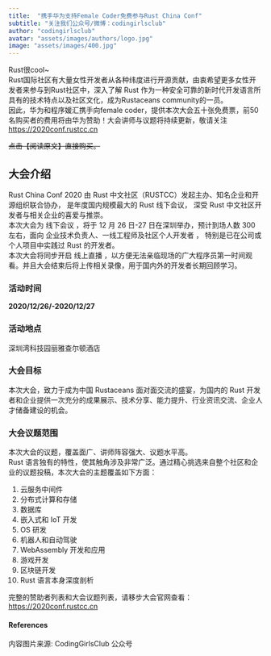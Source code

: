 ```yaml
---
title:  "携手华为支持Female Coder免费参与Rust China Conf"
subtitle: "关注我们公众号/微博：codingirlsclub"
author: "codingirlsclub"
avatar: "assets/images/authors/logo.jpg"
image: "assets/images/400.jpg"
---
```


Rust很cool~  
Rust国际社区有大量女性开发者从各种纬度进行开源贡献，由衷希望更多女性开发者来参与到Rust社区中，深入了解 Rust 作为一种安全可靠的新时代开发语言所具有的技术特点以及社区文化，成为Rustaceans community的一员。  
因此，华为和程序媛汇携手向female coder，提供本次大会五十张免费票，前50名购买者的费用将由华为赞助！大会讲师与议题将持续更新，敬请关注 https://2020conf.rustcc.cn  

~~点击【阅读原文】直接购买。~~  

## 大会介绍
Rust China Conf 2020 由 Rust 中文社区（RUSTCC）发起主办、知名企业和开源组织联合协办， 是年度国内规模最大的 Rust 线下会议， 深受 Rust 中文社区开发者与相关企业的喜爱与推崇。  
本次大会为 线下会议 ，将于 12 月 26 日-27 日在深圳举办，预计到场人数 300 左右，面向 企业技术负责人、一线工程师及社区个人开发者 ， 特别是已在公司或个人项目中实践过 Rust 的开发者。  
本次大会将同步开启 线上直播 ，以方便无法亲临现场的广大程序员第一时间观看。并且大会结束后将上传相关录像，用于国内外的开发者长期回顾学习。  

### 活动时间
**2020/12/26/-2020/12/27**

### 活动地点
深圳湾科技园丽雅查尔顿酒店

### 大会目标
本次大会，致力于成为中国 Rustaceans 面对面交流的盛宴，为国内的 Rust 开发者和企业提供一次充分的成果展示、技术分享、能力提升、行业资讯交流、企业人才储备建设的机会。  

### 大会议题范围
本次大会的议题，覆盖面广、讲师阵容强大、议题水平高。  
Rust 语言独有的特性，使其触角涉及非常广泛。通过精心挑选来自整个社区和企业的议题投稿，本次大会的主题覆盖如下方面：  
1. 云服务中间件
2. 分布式计算和存储
3. 数据库
4. 嵌入式和 IoT 开发
5. OS 研发
6. 机器人和自动驾驶
7. WebAssembly 开发和应用
8. 游戏开发
9. 区块链开发
10. Rust 语言本身深度剖析

完整的赞助者列表和大会议题列表，请移步大会官网查看：https://2020conf.rustcc.cn  

#### References
内容图片来源: CodingGirlsClub 公众号 
